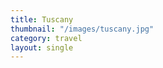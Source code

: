 ```yaml
---
title: Tuscany
thumbnail: "/images/tuscany.jpg"
category: travel
layout: single
---
```

  <head>
  	<meta charset="utf-8">
    <link rel="stylesheet" type="text/css" href="css/style.css">
    <script type="text/javascript" src="https://maps.googleapis.com/maps/api/js?key=AIzaSyBjiDtJdMbIB54fTQAPJV7bljadWrv0Jww"></script>
    <script type="text/javascript" src="js/map.js"></script>
  </head>
  <body>
    <div id="map-canvas"/>
  </body>
